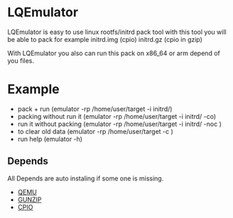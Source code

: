 
# LQEmulator

LQEmulator is easy to use linux rootfs/initrd pack tool with this tool you will be able to pack for example initrd.img (cpio) initrd.gz (cpio in gzip)

With LQEmulator you also can run this pack on x86_64 or arm depend of you files.

# Example

- pack + run (emulator -rp /home/user/target -i initrd/)
- packing without run it (emulator -rp /home/user/target -i initrd/ -co)
- run it without packing (emulator -rp /home/user/target -i initrd/ -noc )
- to clear old data (emulator -rp /home/user/target -c )
- run help (emulator -h)
## Depends
All Depends are auto instaling if some one is missing.
 - [QEMU](https://www.qemu.org)
 - [GUNZIP](#)
 - [CPIO](#)

